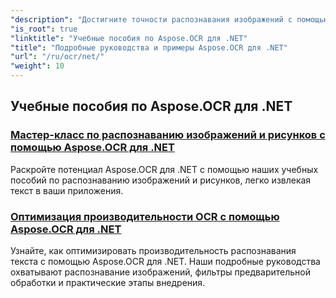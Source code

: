 ```yaml
---
"description": "Достигните точности распознавания изображений с помощью Aspose.OCR для .NET. Ознакомьтесь с руководствами по расчёту угла наклона, распознаванию текста, настройке и оптимизации OCR."
"is_root": true
"linktitle": "Учебные пособия по Aspose.OCR для .NET"
"title": "Подробные руководства и примеры Aspose.OCR для .NET"
"url": "/ru/ocr/net/"
"weight": 10
---
```


## Учебные пособия по Aspose.OCR для .NET
### [Мастер-класс по распознаванию изображений и рисунков с помощью Aspose.OCR для .NET](./master-image-and-drawing-recognition/)
Раскройте потенциал Aspose.OCR для .NET с помощью наших учебных пособий по распознаванию изображений и рисунков, легко извлекая текст в ваши приложения.
### [Оптимизация производительности OCR с помощью Aspose.OCR для .NET](./optimization-ocr/)
Узнайте, как оптимизировать производительность распознавания текста с помощью Aspose.OCR для .NET. Наши подробные руководства охватывают распознавание изображений, фильтры предварительной обработки и практические этапы внедрения.